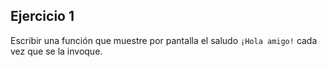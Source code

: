 ## Ejercicio 1

Escribir una función que muestre por pantalla el saludo `¡Hola amigo!` cada vez que se la invoque.